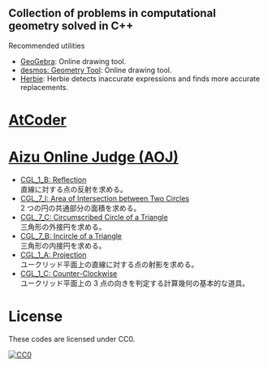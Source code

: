 Collection of problems in computational geometry solved in C++
----------------------------------------------------------------------

Recommended utilities
- [GeoGebra](https://www.geogebra.org/calculator): Online drawing tool.
- [desmos: Geometry Tool](https://www.desmos.com/geometry): Online drawing tool.
- [Herbie](https://herbie.uwplse.org/): Herbie detects inaccurate expressions and finds more accurate replacements.

# [AtCoder](https://atcoder.jp/)

# [Aizu Online Judge (AOJ)](https://onlinejudge.u-aizu.ac.jp/home)
- [CGL_1_B: Reflection](doc/aoj/CGL_1_B.md)  
   直線に対する点の反射を求める。
- [CGL_7_I: Area of Intersection between Two Circles](doc/aoj/CGL_7_I.md)  
   2 つの円の共通部分の面積を求める。
- [CGL_7_C: Circumscribed Circle of a Triangle](doc/aoj/CGL_7_C.md)  
   三角形の外接円を求める。
- [CGL_7_B: Incircle of a Triangle](doc/aoj/CGL_7_B.md)  
   三角形の内接円を求める。
- [CGL_1_A: Projection](doc/aoj/CGL_1_A.md)  
   ユークリッド平面上の直線に対する点の射影を求める。
- [CGL_1_C: Counter-Clockwise](doc/aoj/CGL_1_C.md)  
   ユークリッド平面上の 3 点の向きを判定する計算幾何の基本的な道具。


# License
These codes are licensed under CC0.

[![CC0](http://i.creativecommons.org/p/zero/1.0/88x31.png "CC0")](http://creativecommons.org/publicdomain/zero/1.0/deed.ja)
